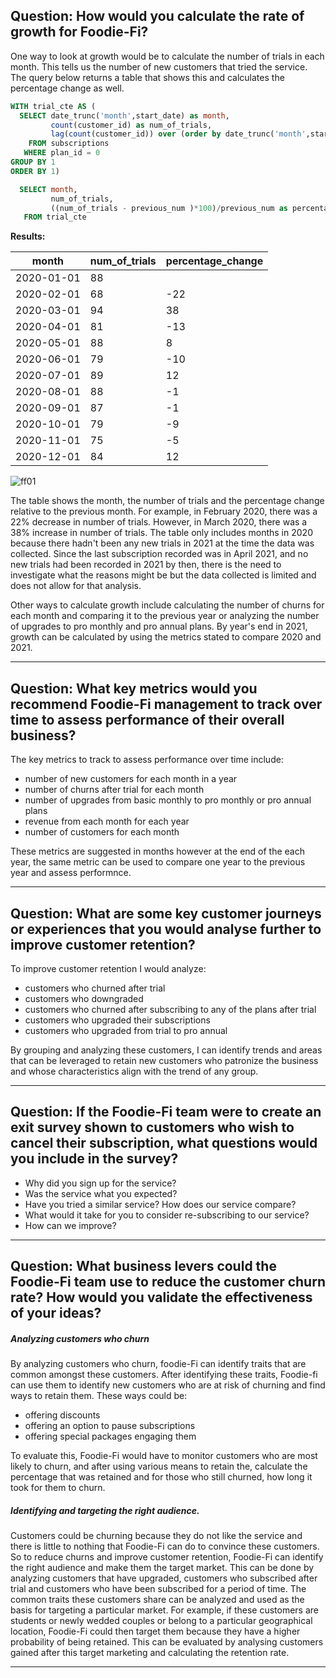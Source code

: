 **Question:** How would you calculate the rate of growth for Foodie-Fi?
-----

One way to look at growth would be to calculate the number of trials in each month. This tells us the number of new customers that tried the service.
The query below returns a table that shows this and calculates the percentage change as well.

```sql
WITH trial_cte AS (
  SELECT date_trunc('month',start_date) as month,
         count(customer_id) as num_of_trials,
         lag(count(customer_id)) over (order by date_trunc('month',start_date)) as previous_num
    FROM subscriptions
   WHERE plan_id = 0
GROUP BY 1
ORDER BY 1)

  SELECT month,
         num_of_trials,
         ((num_of_trials - previous_num )*100)/previous_num as percentage_change
   FROM trial_cte
```

**Results:**

| month                    | num_of_trials | percentage_change |
| ------------------------ | ------------- | ----------------- |
| 2020-01-01   | 88            |                   |
| 2020-02-01   | 68            | -22               |
| 2020-03-01   | 94            | 38                |
| 2020-04-01   | 81            | -13               |
| 2020-05-01   | 88            | 8                 |
| 2020-06-01   | 79            | -10               |
| 2020-07-01   | 89            | 12                |
| 2020-08-01   | 88            | -1                |
| 2020-09-01   | 87            | -1                |
| 2020-10-01   | 79            | -9                |
| 2020-11-01   | 75            | -5                |
| 2020-12-01   | 84            | 12                |

![ff01](https://user-images.githubusercontent.com/104911707/202230451-731db726-c6ee-4df1-9035-917128454dda.png)


The table shows the month, the number of trials and the percentage change relative to the previous month. For example, in February 2020, there was a 22% decrease 
in number of trials. However, in March 2020, there was a 38% increase in number of trials.
The table only includes months in 2020 because there hadn't been any new trials in 2021 at the time the data was collected. Since the last subscription recorded was 
in April 2021, and no new trials had been recorded in 2021 by then, there is the need to investigate what the reasons might be but the data collected is limited and 
does not allow for that analysis.

Other ways to calculate growth include calculating the number of churns for each month and comparing it to the previous year or analyzing the number of upgrades to 
pro monthly and pro annual plans. By year's end in 2021, growth can be calculated by using the metrics stated to compare 2020 and 2021.

----------------------------------------------------

**Question:** What key metrics would you recommend Foodie-Fi management to track over time to assess performance of their overall business?
-----

The key metrics to track to assess performance over time include:
* number of new customers for each month in a year
* number of churns after trial for each month
* number of upgrades from basic monthly to pro monthly or pro annual plans
* revenue from each month for each year
* number of customers for each month

These metrics are suggested in months however at the end of the each year, the same metric can be used to compare one year to the previous year and assess performnce.

---------------------------------------------------------

**Question:** What are some key customer journeys or experiences that you would analyse further to improve customer retention?
-----

To improve customer retention I would analyze:
* customers who churned after trial
* customers who downgraded
* customers who churned after subscribing to any of the plans after trial
* customers who upgraded their subscriptions
* customers who upgraded from trial to pro annual

By grouping and analyzing these customers, I can identify trends and areas that can be leveraged to retain new customers who patronize the business and whose 
characteristics align with the trend of any group.

------------------------------------------------------

**Question:** If the Foodie-Fi team were to create an exit survey shown to customers who wish to cancel their subscription, what questions would you include in the survey?
-----

* Why did you sign up for the service?
* Was the service what you expected?
* Have you tried a similar service? How does our service compare?
* What would it take for you to consider re-subscribing to our service?
* How can we improve?

-----------------------------------

**Question:** What business levers could the Foodie-Fi team use to reduce the customer churn rate? How would you validate the effectiveness of your ideas?
------

##### Analyzing customers who churn

By analyzing customers who churn, foodie-Fi can identify traits that are common amongst these customers. After identifying these traits, Foodie-fi can use them to identify new customers who are at risk of churning and find ways to retain them. These ways could be:

* offering discounts
* offering an option to pause subscriptions
* offering special packages engaging them

To evaluate this, Foodie-Fi would have to monitor customers who are most likely to churn, and after using various means to retain the, calculate the percentage that was retained and for those who still churned, how long it took for them to churn.

##### Identifying and targeting the right audience. 

Customers could be churning because they do not like the service and there is little to nothing that Foodie-Fi can do to convince these customers. So to reduce churns and improve customer retention, Foodie-Fi can identify the right audience and make them the target market. This can be done by analyzing customers that have upgraded, customers who subscribed after trial and customers who have been subscribed for a period of time. The common traits these customers share can be analyzed and used as the basis for targeting a particular market. For example, if these customers are students or newly wedded couples or belong to a particular geographical location, Foodie-Fi could then target them because they have  a higher probability of being retained. This can be evaluated by analysing customers gained after this target marketing and calculating the retention rate.


--------------------------------------------------



